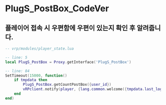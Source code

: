 # PlugS_PostBox_CodeVer

## 플레이어 접속 시 우편함에 우편이 있는지 확인 후 알려줍니다.
```lua
-- vrp/modules/player_state.lua

-- line: 5
local PlugS_PostBox = Proxy.getInterface('PlugS_PostBox')

-- line: 84
SetTimeout(15000, function()
    if tmpdata then
        PlugS_PostBox.getCountPostBox({user_id})
        vRPclient.notify(player, {lang.common.welcome({tmpdata.last_login})})
    end
end)
```